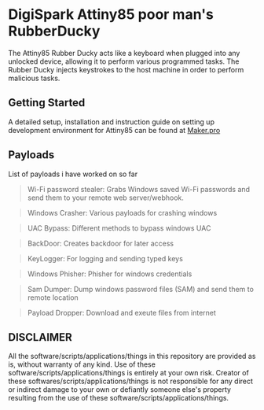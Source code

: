 # DigiSpark Attiny85 poor man's RubberDucky
The Attiny85 Rubber Ducky acts like a keyboard when plugged into any unlocked device, allowing it to perform various programmed tasks. The Rubber Ducky injects keystrokes to the host machine in order to perform malicious tasks.

## Getting Started
A detailed setup, installation and instruction guide on setting up development environment for Attiny85 can be found at [Maker.pro](https://maker.pro/arduino/projects/how-to-build-a-rubber-ducky-usb-with-arduino-using-a-digispark-module)

## Payloads
List of payloads i have worked on so far

>Wi-Fi password stealer: Grabs Windows saved Wi-Fi passwords and send them to your remote web server/webhook.

>Windows Crasher: Various payloads for crashing windows

>UAC Bypass: Different methods to bypass windows UAC

>BackDoor: Creates backdoor for later access

>KeyLogger: For logging and sending typed keys

>Windows Phisher: Phisher for windows credentials

>Sam Dumper: Dump windows password files (SAM) and send them to remote location

>Payload Dropper: Download and exeute files from internet

## DISCLAIMER
All the software/scripts/applications/things in this repository are provided as is, without warranty of any kind. Use of these software/scripts/applications/things is entirely at your own risk. Creator of these softwares/scripts/applications/things is not responsible for any direct or indirect damage to your own or defiantly someone else's property resulting from the use of these software/scripts/applications/things.
